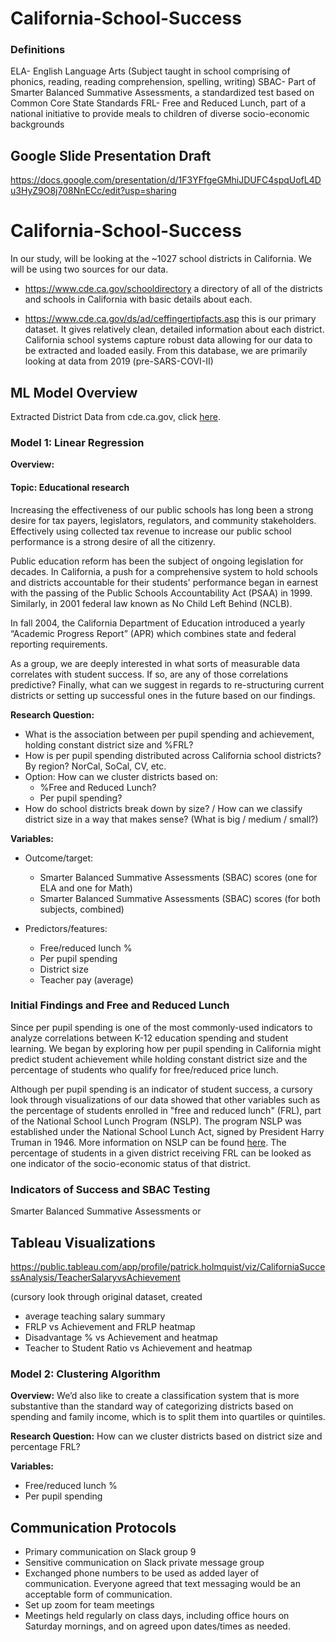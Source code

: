 # California-School-Success

### Definitions

ELA- English Language Arts (Subject taught in school comprising of phonics, reading, reading comprehension, spelling, writing)
SBAC- Part of Smarter Balanced Summative Assessments, a standardized test based on Common Core State Standards
FRL- Free and Reduced Lunch, part of a national initiative to provide meals to children of diverse socio-economic backgrounds

## Google Slide Presentation Draft

<https://docs.google.com/presentation/d/1F3YFfgeGMhiJDUFC4spqUofL4Du3HyZ9O8j708NnECc/edit?usp=sharing>

# California-School-Success

In our study, will be looking at the ~1027 school districts in California. We will be using two sources for our data.

* <https://www.cde.ca.gov/schooldirectory> a directory of all of the districts and schools in California with basic details about each.
  
* <https://www.cde.ca.gov/ds/ad/ceffingertipfacts.asp> this is our primary dataset. It gives relatively clean, detailed information about each district. California school systems capture robust data allowing for our data to be extracted and loaded easily. From this database, we are primarily looking at data from 2019 (pre-SARS-COVI-II)

## ML Model Overview

Extracted District Data from cde.ca.gov, click [here](https://docs.google.com/spreadsheets/d/1L-_kRhlbA8bhKE99NOrL8IEGfn16WN_a/edit#gid=1976575567).

### Model 1: Linear Regression

**Overview:**

#### Topic: Educational research

Increasing the effectiveness of our public schools has long been a strong desire for tax payers, legislators, regulators, and community stakeholders. Effectively using collected tax revenue to increase our public school performance is a strong desire of all the citizenry.

Public education reform has been the subject of ongoing legislation for decades. In California, a push for a comprehensive system to hold schools and districts accountable for their students' performance began in earnest with the passing of the Public Schools Accountability Act (PSAA)  in 1999. Similarly, in 2001 federal law known as No Child Left Behind (NCLB).

In fall 2004, the California Department of Education introduced a yearly “Academic Progress Report” (APR) which combines state and federal reporting requirements.

As a group, we are deeply interested in what sorts of measurable data correlates with student success. If so, are any of those correlations predictive? Finally, what can we suggest in regards to re-structuring current districts or setting up successful ones in the future based on our findings.

**Research Question:**

* What is the association between per pupil spending and achievement, holding constant district size and %FRL?
* How is per pupil spending distributed across California school districts? By region? NorCal, SoCal, CV, etc.
* Option: How can we cluster districts based on:
  * %Free and Reduced Lunch?
  * Per pupil spending?
* How do school districts break down by size? / How can we classify district size in a way that makes sense? (What is big / medium / small?)

**Variables:**

* Outcome/target:

  * Smarter Balanced Summative Assessments (SBAC) scores (one for ELA and one for Math)
  * Smarter Balanced Summative Assessments (SBAC) scores (for both subjects, combined)

* Predictors/features:
  * Free/reduced lunch %
  * Per pupil spending
  * District size
  * Teacher pay (average)

### Initial Findings and Free and Reduced Lunch

Since per pupil spending is one of the most commonly-used indicators to analyze correlations between K-12 education spending and student learning. We began by exploring how per pupil spending in California might predict student achievement while holding constant district size and the percentage of students who qualify for free/reduced price lunch.

Although per pupil spending is an indicator of student success, a cursory look through visualizations of our data showed that other variables such as the percentage of students enrolled in "free and reduced lunch" (FRL), part of the National School Lunch Program (NSLP). The program NSLP was established under the National School Lunch Act, signed by President Harry Truman in 1946. More information on NSLP can be found [here](https://fns-prod.azureedge.net/sites/default/files/resource-files/NSLPFactSheet.pdf). The percentage of students in a given district receiving FRL can be looked as one indicator of the socio-economic status of that district.

### Indicators of Success and SBAC Testing

Smarter Balanced Summative Assessments or

## Tableau Visualizations

<https://public.tableau.com/app/profile/patrick.holmquist/viz/CaliforniaSuccessAnalysis/TeacherSalaryvsAchievement>

(cursory look through original dataset, created

* average teaching salary summary
* FRLP vs Achievement and FRLP heatmap
* Disadvantage % vs Achievement and heatmap
* Teacher to Student Ratio vs Achievement and heatmap

### Model 2: Clustering Algorithm

**Overview:**
We’d also like to create a classification system that is more substantive than the standard way of categorizing districts based on spending and family income, which is to split them into quartiles or quintiles.

**Research Question:**
How can we cluster districts based on district size and percentage FRL?

**Variables:**

* Free/reduced lunch %
* Per pupil spending

## Communication Protocols

* Primary communication on Slack group 9
* Sensitive communication on Slack private message group
* Exchanged phone numbers to be used as added layer of communication. Everyone agreed that text messaging would be an acceptable form of communication.
* Set up zoom for team meetings
* Meetings held regularly on class days, including office hours on Saturday mornings, and on agreed upon dates/times as needed.
